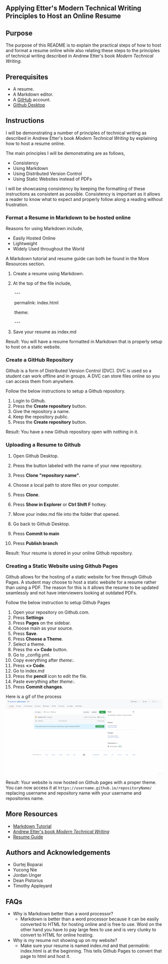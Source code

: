 ## Applying Etter's Modern Technical Writing Principles to Host an Online Resume

## Purpose

The purpose of this README is to explain the practical steps of how to host and format a resume online while also relating these steps to the principles of technical writing described in Andrew Etter's book _Modern Technical Writing_.

## Prerequisites

* A resume.
* A Markdown editor.
* A [GitHub](https://github.com/) account.
* [Github Desktop](https://desktop.github.com/)

## Instructions

I will be demonstrating a number of principles of technical writing as described in Andrew Etter's book _Modern Technical Writing_ by explaining how to host a resume online.

The main principles I will be demonstrating are as follows,

* Consistency
* Using Markdown
* Using Distributed Version Control
* Using Static Websites instead of PDFs

I will be showcasing consistency by keeping the formatting of these instructions as consistent as possible. Consistency is important as it allows a reader to know what to expect and properly follow along a reading without frustration.

### Format a Resume in Markdown to be hosted online

Reasons for using Markdown include,

* Easily Hosted Online
* Lightweight
* Widely Used throughout the World

A Markdown tutorial and resume guide can both be found in the More Resources section.

1) Create a resume using Markdown.

2) At the top of the file include, 

   ​	\---

   ​	permalink: index.html

   ​	theme:

   ​	\---

3) Save your resume as index.md

Result: You will have a resume formatted in Markdown that is properly setup to host on a static website.

### Create a GitHub Repository

Github is a form of Distributed Version Control (DVC). DVC is used so a student can work offline and in groups. A DVC can store files online so you can access them from anywhere.

Follow the below instructions to setup a Github repository.

1. Login to Github.
2. Press the **Create repository** button.
3. Give the repository a name.
4. Keep the repository public.
5. Press the **Create repository** button.

Result: You have a new Github repository open with nothing in it.

### Uploading a Resume to Github

1. Open Github Desktop.
2. Press the button labeled with the name of your new repository.
3. Press **Clone "repository name"**.
4. Choose a local path to store files on your computer.
5. Press **Clone**.

6. Press **Show in Explorer** or **Ctrl Shift F** hotkey.
7. Move your index.md file into the folder that opened.
8. Go back to Github Desktop.
9. Press **Commit to main**
10. Press **Publish branch**

Result: Your resume is stored in your online Github repository.

### Creating a Static Website using Github Pages

Github allows for the hosting of a static website for free through Github Pages. A student may choose to host a static website for a resume rather than using a PDF. The reason for this is it allows the resume to be updated seamlessly and not have interviewers looking at outdated PDFs.

Follow the below instruction to setup Github Pages

1. Open your repository on Github.com.
2. Press **Settings**
3. Press **Pages** on the sidebar.
4. Choose main as your source.
5. Press **Save**.
6. Press **Choose a Theme**.
7. Select a theme.
8. Press the **<> Code** button.
9. Go to _config.yml.
10. Copy everything after _theme:_.
11. Press **<> Code**.
12. Go to index.md
13. Press the **pencil** icon to edit the file.
14. Paste everything after *theme:*.
15. Press **Commit changes**.

Here is a gif of the process
![A gif showing how to make a static website using Github](https://github.com/appleyat/resume/blob/main/gifs/First%20Gif.gif)

Result: Your website is now hosted on Github pages with a proper theme. You can now access it at `https://username.github.io/repositoryName/` replacing username and repository name with your username and repositories name.

## More Resources

* [Markdown Tutorial](https://www.markdowntutorial.com/)
* [Andrew Etter's book _Modern Technical Writing_](https://www.amazon.ca/Modern-Technical-Writing-Introduction-Documentation-ebook/dp/B01A2QL9SS)
* [Resume Guide](https://umanitoba.ca/student/careerservices/media/Resume.pdf)

## Authors and Acknowledgements

* Gurtej Boparai
* Yucong Nie
* Jordan Unger
* Dean Pistorius
* Timothy Appleyard

## FAQs

* Why is Markdown better than a word processor?
  * Markdown is better than a word processor because it can be easily converted to HTML for hosting online and is free to use. Word on the other hand you have to pay large fees to use and is very clunky to convert to HTML for online hosting.
* Why is my resume not showing up on my website?
  * Make sure your resume is named index.md and that permalink: index.html is at the beginning. This tells Github Pages to convert that page to html and host it.

